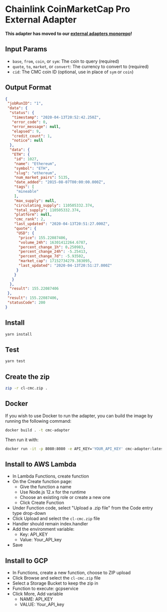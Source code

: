 # Chainlink CoinMarketCap Pro External Adapter

**This adapter has moved to our [external adapters monorepo](https://github.com/smartcontractkit/external-adapters-js)!**

## Input Params

- `base`, `from`, `coin`, or `sym`: The coin to query (required)
- `quote`, `to`, `market`, or `convert`: The currency to convert to (required)
- `cid`: The CMC coin ID (optional, use in place of `sym` or `coin`)

## Output Format

```json
{
 "jobRunID": "1",
 "data": {
  "status": {
   "timestamp": "2020-04-13T20:52:42.250Z",
   "error_code": 0,
   "error_message": null,
   "elapsed": 9,
   "credit_count": 1,
   "notice": null
  },
  "data": {
   "ETH": {
    "id": 1027,
    "name": "Ethereum",
    "symbol": "ETH",
    "slug": "ethereum",
    "num_market_pairs": 5135,
    "date_added": "2015-08-07T00:00:00.000Z",
    "tags": [
     "mineable"
    ],
    "max_supply": null,
    "circulating_supply": 110505332.374,
    "total_supply": 110505332.374,
    "platform": null,
    "cmc_rank": 2,
    "last_updated": "2020-04-13T20:51:27.000Z",
    "quote": {
     "USD": {
      "price": 155.22087406,
      "volume_24h": 16301412264.6787,
      "percent_change_1h": 0.250983,
      "percent_change_24h": -5.25413,
      "percent_change_7d": -5.93502,
      "market_cap": 17152734279.383095,
      "last_updated": "2020-04-13T20:51:27.000Z"
     }
    }
   }
  },
  "result": 155.22087406
 },
 "result": 155.22087406,
 "statusCode": 200
}
```

## Install

```bash
yarn install
```

## Test

```bash
yarn test
```

## Create the zip

```bash
zip -r cl-cmc.zip .
```

## Docker

If you wish to use Docker to run the adapter, you can build the image by running the following command:

```bash
docker build . -t cmc-adapter
```

Then run it with:

```bash
docker run -it -p 8080:8080 -e API_KEY='YOUR_API_KEY' cmc-adapter:latest
```

## Install to AWS Lambda

- In Lambda Functions, create function
- On the Create function page:
  - Give the function a name
  - Use Node.js 12.x for the runtime
  - Choose an existing role or create a new one
  - Click Create Function
- Under Function code, select "Upload a .zip file" from the Code entry type drop-down
- Click Upload and select the `cl-cmc.zip` file
- Handler should remain index.handler
- Add the environment variable:
  - Key: API_KEY
  - Value: Your_API_key
- Save

## Install to GCP

- In Functions, create a new function, choose to ZIP upload
- Click Browse and select the `cl-cmc.zip` file
- Select a Storage Bucket to keep the zip in
- Function to execute: gcpservice
- Click More, Add variable
  - NAME: API_KEY
  - VALUE: Your_API_key
